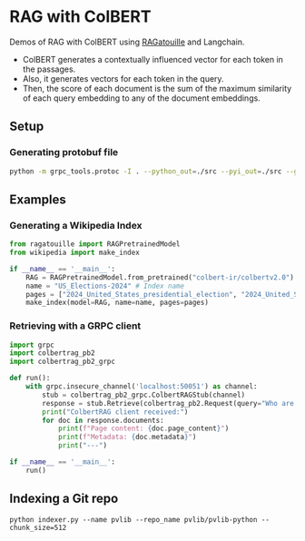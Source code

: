 # RAG with ColBERT 

Demos of RAG with ColBERT using [RAGatouille](https://github.com/bclavie/RAGatouille) and Langchain.

- ColBERT generates a contextually influenced vector for each token in the passages.
- Also, it generates vectors for each token in the query.
- Then, the score of each document is the sum of the maximum similarity of each query embedding to any of the document embeddings.

## Setup

### Generating protobuf file

```sh
python -m grpc_tools.protoc -I . --python_out=./src --pyi_out=./src --grpc_python_out=./src colbertrag.proto
```

## Examples

### Generating a Wikipedia Index

```python
from ragatouille import RAGPretrainedModel
from wikipedia import make_index

if __name__ == '__main__':
    RAG = RAGPretrainedModel.from_pretrained("colbert-ir/colbertv2.0")
    name = "US_Elections-2024" # Index name
    pages = ["2024_United_States_presidential_election", "2024_United_States_elections"] # pages to Index
    make_index(model=RAG, name=name, pages=pages)
```

### Retrieving with a GRPC client

```python
import grpc
import colbertrag_pb2
import colbertrag_pb2_grpc

def run():
    with grpc.insecure_channel('localhost:50051') as channel:
        stub = colbertrag_pb2_grpc.ColbertRAGStub(channel)
        response = stub.Retrieve(colbertrag_pb2.Request(query="Who are the presidential candidates for the elections in 2024", k=2))
        print("ColbertRAG client received:")
        for doc in response.documents:
            print(f"Page content: {doc.page_content}")
            print(f"Metadata: {doc.metadata}")
            print("---")

if __name__ == '__main__':
    run()
```

## Indexing a Git repo

```
python indexer.py --name pvlib --repo_name pvlib/pvlib-python --chunk_size=512
```
